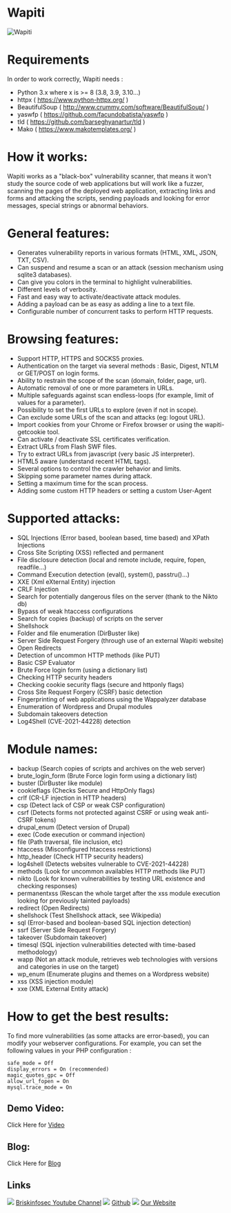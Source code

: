 Wapiti
============

![Wapiti](https://www.briskinfosec.com/assets/tooloftheday/122.jpg)

# Requirements
In order to work correctly, Wapiti needs :
- Python 3.x where x is >= 8 (3.8, 3.9, 3.10...)
- httpx ( https://www.python-httpx.org/ )
- BeautifulSoup ( http://www.crummy.com/software/BeautifulSoup/ )
- yaswfp ( https://github.com/facundobatista/yaswfp )
- tld ( https://github.com/barseghyanartur/tld )
- Mako ( https://www.makotemplates.org/ )

# How it works:
Wapiti works as a "black-box" vulnerability scanner, that means it won't study the source code of web applications but will work like a fuzzer, scanning the pages of the deployed web application, extracting links and forms and attacking the scripts, sending payloads and looking for error messages, special strings or abnormal behaviors.

# General features:
- Generates vulnerability reports in various formats (HTML, XML, JSON, TXT, CSV).
- Can suspend and resume a scan or an attack (session mechanism using sqlite3 databases).
- Can give you colors in the terminal to highlight vulnerabilities.
- Different levels of verbosity.
- Fast and easy way to activate/deactivate attack modules.
- Adding a payload can be as easy as adding a line to a text file.
- Configurable number of concurrent tasks to perform HTTP requests.

# Browsing features:
- Support HTTP, HTTPS and SOCKS5 proxies.
- Authentication on the target via several methods : Basic, Digest, NTLM or GET/POST on login forms.
- Ability to restrain the scope of the scan (domain, folder, page, url).
- Automatic removal of one or more parameters in URLs.
- Multiple safeguards against scan endless-loops (for example, limit of values for a parameter).
- Possibility to set the first URLs to explore (even if not in scope).
- Can exclude some URLs of the scan and attacks (eg: logout URL).
- Import cookies from your Chrome or Firefox browser or using the wapiti-getcookie tool.
- Can activate / deactivate SSL certificates verification.
- Extract URLs from Flash SWF files.
- Try to extract URLs from javascript (very basic JS interpreter).
- HTML5 aware (understand recent HTML tags).
- Several options to control the crawler behavior and limits.
- Skipping some parameter names during attack.
- Setting a maximum time for the scan process.
- Adding some custom HTTP headers or setting a custom User-Agent

# Supported attacks:
- SQL Injections (Error based, boolean based, time based) and XPath Injections
- Cross Site Scripting (XSS) reflected and permanent
- File disclosure detection (local and remote include, require, fopen, readfile...)
- Command Execution detection (eval(), system(), passtru()...)
- XXE (Xml eXternal Entity) injection
- CRLF Injection
- Search for potentially dangerous files on the server (thank to the Nikto db)
- Bypass of weak htaccess configurations
- Search for copies (backup) of scripts on the server
- Shellshock
- Folder and file enumeration (DirBuster like)
- Server Side Request Forgery (through use of an external Wapiti website)
- Open Redirects
- Detection of uncommon HTTP methods (like PUT)
- Basic CSP Evaluator
- Brute Force login form (using a dictionary list)
- Checking HTTP security headers
- Checking cookie security flags (secure and httponly flags)
- Cross Site Request Forgery (CSRF) basic detection
- Fingerprinting of web applications using the Wappalyzer database
- Enumeration of Wordpress and Drupal modules
- Subdomain takeovers detection
- Log4Shell (CVE-2021-44228) detection

# Module names:
- backup (Search copies of scripts and archives on the web server)
- brute_login_form (Brute Force login form using a dictionary list)
- buster (DirBuster like module)
- cookieflags (Checks Secure and HttpOnly flags)
- crlf (CR-LF injection in HTTP headers)
- csp (Detect lack of CSP or weak CSP configuration)
- csrf (Detects forms not protected against CSRF or using weak anti-CSRF tokens)
- drupal_enum (Detect version of Drupal)
- exec (Code execution or command injection)
- file (Path traversal, file inclusion, etc)
- htaccess (Misconfigured htaccess restrictions)
- http_header (Check HTTP security headers)
- log4shell (Detects websites vulnerable to CVE-2021-44228)
- methods (Look for uncommon availables HTTP methods like PUT)
- nikto (Look for known vulnerabilities by testing URL existence and checking responses)
- permanentxss (Rescan the whole target after the xss module execution looking for previously tainted payloads)
- redirect (Open Redirects)
- shellshock (Test Shellshock attack, see Wikipedia)
- sql (Error-based and boolean-based SQL injection detection)
- ssrf (Server Side Request Forgery)
- takeover (Subdomain takeover)
- timesql (SQL injection vulnerabilities detected with time-based methodology)
- wapp (Not an attack module, retrieves web technologies with versions and categories in use on the target)
- wp_enum (Enumerate plugins and themes on a Wordpress website)
- xss (XSS injection module)
- xxe (XML External Entity attack)

# How to get the best results:
To find more vulnerabilities (as some attacks are error-based), you can modify your webserver configurations.
For example, you can set the following values in your PHP configuration :

    safe_mode = Off
    display_errors = On (recommended)
    magic_quotes_gpc = Off
    allow_url_fopen = On
    mysql.trace_mode = On


Demo Video:
-----------------
Click Here for [Video](https://www.youtube.com/watch?v=VSYHkepm_JM "Video")

Blog: 
--------------
Click Here for [Blog](https://briskinfosec.com/tooloftheday/toolofthedaydetail/Wapiti-Tool-for-web-application-security-auditor "Blog")

Links
----------------
![ ](https://img.icons8.com/color/15/000000/youtube-play.png) [Briskinfosec Youtube Channel](https://www.youtube.com/channel/UCcPmqqYETcO_7-6p_uUsF1w "Briskinfosec Youtube Channel")
 ![ ](https://img.icons8.com/glyph-neue/15/000000/github.png) [Github](https://github.com/briskinfosec "Github") 
![ ](https://img.icons8.com/ios/15/000000/internet--v2.png) [Our Website](https://www.briskinfosec.com/ "Our Website")
